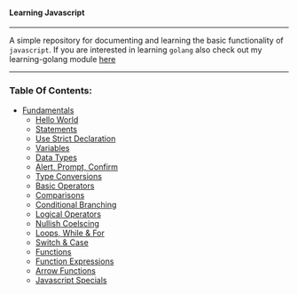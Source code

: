 #### Learning Javascript

---

A simple repository for documenting and learning the basic functionality of `javascript`. If you are interested
in learning `golang` also check out my learning-golang module [here](https://www.github.com/symonk/learning-golang)

---

### Table Of Contents:

- [Fundamentals]()
  - [Hello World](01_fundamentals/01_hello_world.js)
  - [Statements](01_fundamentals/02_statements.js)
  - [Use Strict Declaration](01_fundamentals/03_use_strict.js)
  - [Variables](01_fundamentals/04_variables.js)
  - [Data Types](01_fundamentals/05_data_types.js)
  - [Alert, Prompt, Confirm](01_fundamentals/06_alert_prompt_confirm.js)
  - [Type Conversions](01_fundamentals/07_type_conversions.js)
  - [Basic Operators](01_fundamentals/08_basic_operators.js)
  - [Comparisons](01_fundamentals/09_comparisons.js)
  - [Conditional Branching](01_fundamentals/10_conditional_branching.js)
  - [Logical Operators](01_fundamentals/11_logical_operators.js)
  - [Nullish Coelscing](01_fundamentals/12_nullish_coalescing.js)
  - [Loops, While & For](01_fundamentals/13_loops_while_and_for.js)
  - [Switch & Case](01_fundamentals/14_switch_case.js)
  - [Functions](01_fundamentals/15_functions.js)
  - [Function Expressions](01_fundamentals/16_function_expressions.js)
  - [Arrow Functions](01_fundamentals/17_arrow_functions.js)
  - [Javascript Specials](01_fundamentals/18_arrow_functions.js)
